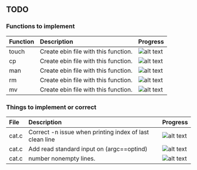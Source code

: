 ## TODO

### Functions to implement
|Function|   Description                              | Progress  |
| :---   | :--------------------                      |:---       |
| touch	 | Create ebin file with this function.        |![alt text](http://progressed.io/bar/0 "Progress")|
| cp	   | Create ebin file with this function.        |![alt text](http://progressed.io/bar/0 "Progress")|
| man    | Create ebin file with this function.        |![alt text](http://progressed.io/bar/0 "Progress")|
| rm     | Create ebin file with this function.        |![alt text](http://progressed.io/bar/0 "Progress")|
| mv     | Create ebin file with this function.        |![alt text](http://progressed.io/bar/0 "Progress")|



### Things to implement or correct
|File   | Description                                               | Progress  |
| :---  | :--------------------                                     |:---       |
| cat.c | Correct -n issue when printing index of last clean line   |![alt text](http://progressed.io/bar/0 "Progress")|
| cat.c | Add read standard input on (argc==optind)                 |![alt text](http://progressed.io/bar/0 "Progress")|
| cat.c | number nonempty lines.                                    |![alt text](http://progressed.io/bar/0 "Progress")|
